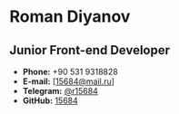 # **Roman Diyanov** #
## **Junior Front-end Developer**

* **Phone:** +90 531 9318828
* **E-mail:** [15684@mail.ru]
* **Telegram:** [@r15684](t.me/@r15684)
* **GitHub:** [15684](https://github.com/15683)
